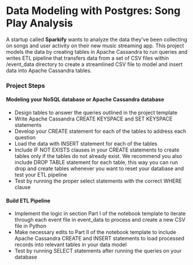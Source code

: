 # Data Modeling with Postgres: Song Play Analysis

A startup called **Sparkify** wants to analyze the data they've been collecting on songs and user activity on their new music streaming app. This project models the data by creating tables in Apache Cassandra to run queries and writes ETL pipeline that transfers data from a set of CSV files within /event_data directory to create a streamlined CSV file to model and insert data into Apache Cassandra tables.

### Project Steps
#### Modeling your NoSQL database or Apache Cassandra database
- Design tables to answer the queries outlined in the project template
- Write Apache Cassandra CREATE KEYSPACE and SET KEYSPACE statements
- Develop your CREATE statement for each of the tables to address each question
- Load the data with INSERT statement for each of the tables
- Include IF NOT EXISTS clauses in your CREATE statements to create tables only if the tables do not already exist. We recommend you also include DROP TABLE statement for each table, this way you can run drop and create tables whenever you want to reset your database and test your ETL pipeline
- Test by running the proper select statements with the correct WHERE clause

#### Build ETL Pipeline
- Implement the logic in section Part I of the notebook template to iterate through each event file in event_data to process and create a new CSV file in Python
- Make necessary edits to Part II of the notebook template to include Apache Cassandra CREATE and INSERT statements to load processed records into relevant tables in your data model
- Test by running SELECT statements after running the queries on your database